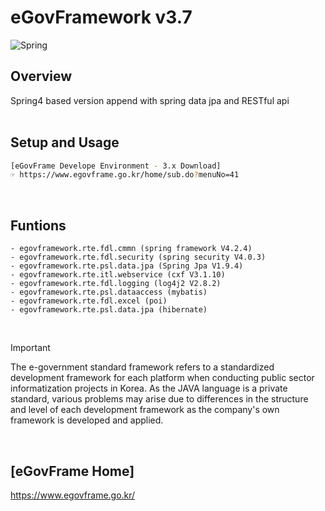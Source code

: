 # eGovFramework v3.7 
![Spring](https://img.shields.io/badge/Spring_STS-4.0-339933?style=flat-square&logo=Spring&logoColor=white)

## Overview
Spring4 based version append with spring data jpa and RESTful api
<br/>
<br/>

## Setup and Usage
```sh
[eGovFrame Develope Environment - 3.x Download]
☞ https://www.egovframe.go.kr/home/sub.do?menuNo=41
```
<br/>

## Funtions
    - egovframework.rte.fdl.cmmn (spring framework V4.2.4)
    - egovframework.rte.fdl.security (spring security V4.0.3)
    - egovframework.rte.psl.data.jpa (Spring Jpa V1.9.4)
    - egovframework.rte.itl.webservice (cxf V3.1.10)
    - egovframework.rte.fdl.logging (log4j2 V2.8.2)
    - egovframework.rte.psl.dataaccess (mybatis)
    - egovframework.rte.fdl.excel (poi)
    - egovframework.rte.psl.data.jpa (hibernate)
<br/>

> [!IMPORTANT]  
> The e-government standard framework refers to a standardized development framework for each platform when conducting public sector informatization projects in Korea. As the JAVA language is a private standard, various problems may arise due to differences in the structure and level of each development framework as the company's own framework is developed and applied.
<br/>

## [eGovFrame Home]
https://www.egovframe.go.kr/
<br/>
